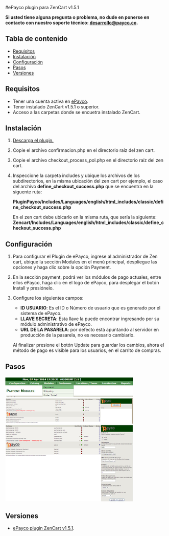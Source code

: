 #ePayco plugin para ZenCart v1.5.1

**Si usted tiene alguna pregunta o problema, no dude en ponerse en contacto con nuestro soporte técnico: desarrollo@payco.co.**

## Tabla de contenido

* [Requisitos](#requisitos)
* [Instalación](#instalación)
* [Configuración](#configuración)
* [Pasos](#pasos)
* [Versiones](#versiones)

## Requisitos

* Tener una cuenta activa en [ePayco](https://pagaycobra.com).
* Tener instalado ZenCart v1.5.1 o superior.
* Acceso a las carpetas donde se encuetra instalado ZenCart.

## Instalación

1. [Descarga el plugin.](https://github.com/epayco/Plugin_ePayco_ZenCart/releases/tag/1.5.1)
2. Copie el archivo confirmacion.php en el directorio raíz del zen cart.
3. Copie el archivo checkout_process_pol.php en el directorio raíz del zen cart.
4. Inspeccione la carpeta includes y ubique los archivos de los subdirectorios, en la misma ubicación del zen cart por ejemplo, el caso del archivo **define_checkout_success.php** que se encuentra en la siguente ruta:

	**PluginPayco/Includes/Languages/english/html_includes/classic/define_checkout_success.php**
	
	En el zen cart debe ubicarlo en la misma ruta, que sería la siguiente:
	**Zencart/Includes/Languages/english/html_includes/classic/define_checkout_success.php**

## Configuración

1. Para configurar el Plugin de ePayco, ingrese al administrador de Zen cart, ubique la sección Modules en el menú principal, despliegue las opciones y haga clic sobre la opción Payment.
2. En la sección payment, podrá ver los módulos de pago actuales, entre ellos ePayco, haga clic en el logo de ePayco, para desplegar el botón Install y presiónelo.
3. Configure los siguientes campos:

	* **ID USUARIO**: Es el ID o Número de usuario que es generado por el sistema de ePayco.
	* **LLAVE SECRETA**: Esta llave la puede encontrar ingresando por su módulo administrativo de ePayco.
	* **URL DE LA PASARELA**: por defecto está apuntando al servidor en producción de la pasarela, no es necesario cambiarlo.

	Al finalizar presione el botón Update para guardar los cambios, ahora el método de pago es visible para los usuarios, en el carrito de compras.


## Pasos

<img src="ImgTutorialZenCart/tuto-1.jpg" width="400px"/>
<img src="ImgTutorialZenCart/tuto-2.jpg" width="400px"/>
<img src="ImgTutorialZenCart/tuto-3.jpg" width="400px"/>

## Versiones
* [ePayco plugin ZenCart v1.5.1](https://github.com/epayco/Plugin_ePayco_ZenCart/releases/tag/1.5.1).